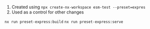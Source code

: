 1. Created using `npx create-nx-workspace esm-test --preset=expres`
2. Used as a control for other changes



`nx run preset-express:build`
`nx run preset-express:serve`
